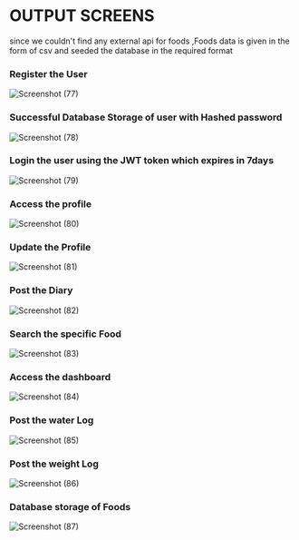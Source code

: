 <h1>OUTPUT SCREENS</h1>
<p>since we couldn't find any external api for foods ,Foods data is given in the form of csv and seeded the database in the required format</p>


<h3>Register the User</h3>


![Screenshot (77)](https://github.com/user-attachments/assets/aeed1749-d030-4993-a7ce-482d702f833b)



<h3>Successful Database Storage of user with Hashed password</h3>



![Screenshot (78)](https://github.com/user-attachments/assets/2291bfeb-31ad-439e-8f7a-7891af6ebcd3)



<h3>Login the user using the JWT token which expires in 7days</h3>



![Screenshot (79)](https://github.com/user-attachments/assets/f55d0631-0e63-405b-be2b-ee242bd12ce0)



<h3>Access the profile</h3>



![Screenshot (80)](https://github.com/user-attachments/assets/dfd2ed0b-d8d4-4483-a18c-6a806d085e91)



<h3>Update the Profile</h3>



![Screenshot (81)](https://github.com/user-attachments/assets/e10f7b08-16f5-4431-bf88-b9f8cbff0d55)


<h3>Post the Diary</h3>


![Screenshot (82)](https://github.com/user-attachments/assets/f81fc6ff-0230-4c5b-9782-1f561f6c2480)



<h3>Search the specific Food</h3>


![Screenshot (83)](https://github.com/user-attachments/assets/6ebae499-8d8f-44b1-b7a1-8d01f0e59181)



<h3>Access the dashboard</h3>



![Screenshot (84)](https://github.com/user-attachments/assets/f01fb8b6-e4e5-4309-b004-6d7a1d09864f)



<h3>Post the water Log</h3>



![Screenshot (85)](https://github.com/user-attachments/assets/8dbc48a5-3271-4a28-9faa-78f5be93c72a)



<h3>Post the weight Log</h3>



![Screenshot (86)](https://github.com/user-attachments/assets/27e092dc-86a4-47d5-a833-121d67c88cb3)



<h3>Database storage of Foods</h3>



![Screenshot (87)](https://github.com/user-attachments/assets/8d68461e-d794-4678-8986-60fc07090c4e)

